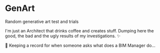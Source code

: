 # GenArt
Random generative art test and trials 

I'm just an Architect that drinks coffee and creates stuff.
Dumping here the good, the bad and the ugly results of my investigations. ✨

👀 Keeping a record for when someone asks what does a BIM Manager do...


